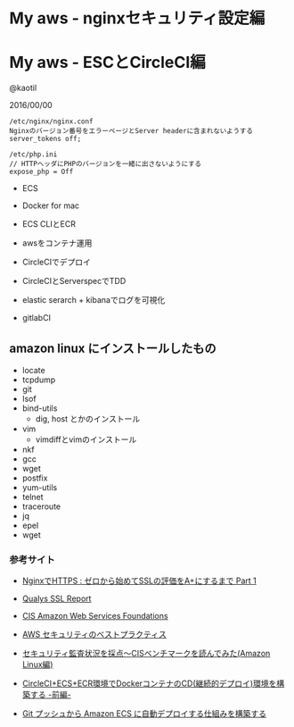 # My aws - nginxセキュリティ設定編
# My aws - ESCとCircleCI編

@kaotil

2016/00/00



```
/etc/nginx/nginx.conf
Nginxのバージョン番号をエラーページとServer headerに含まれないようする
server_tokens off;

/etc/php.ini
// HTTPヘッダにPHPのバージョンを一緒に出さないようにする
expose_php = Off
```



- ECS
- Docker for mac
- ECS CLIとECR

- awsをコンテナ運用
- CircleCIでデプロイ
- CircleCIとServerspecでTDD
- elastic serarch + kibanaでログを可視化
- gitlabCI


## amazon linux にインストールしたもの

- locate
- tcpdump
- git
- lsof
- bind-utils
  - dig, host とかのインストール
- vim
  - vimdiffとvimのインストール
- nkf
- gcc
- wget
- postfix
- yum-utils
- telnet
- traceroute
- jq
- epel
- wget



###  参考サイト

- [NginxでHTTPS : ゼロから始めてSSLの評価をA+にするまで Part 1](http://postd.cc/https-on-nginx-from-zero-to-a-plus-part-1/)
- [Qualys SSL Report](https://www.ssllabs.com/ssltest/)
- [CIS Amazon Web Services Foundations](https://benchmarks.cisecurity.org/tools2/amazon/CIS_Amazon_Web_Services_Foundations_Benchmark_v1.0.0.pdf)
- [AWS セキュリティのベストプラクティス](https://d0.awsstatic.com/International/ja_JP/Whitepapers/AWS_Security_Best_Practices.pdf)
- [セキュリティ監査状況を採点〜CISベンチマークを読んでみた(Amazon Linux編)](http://dev.classmethod.jp/cloud/aws/reading-cis-benchmark-for-amazon-linux/)

- [CircleCI+ECS+ECR環境でDockerコンテナのCD(継続的デプロイ)環境を構築する -前編-](http://dev.classmethod.jp/cloud/circleci-ecr-ecs-1/)

- [Git プッシュから Amazon ECS に自動デプロイする仕組みを構築する](https://orih.io/2015/12/run-automated-deployment-by-git-push-with-ecs-deploy-script/)
